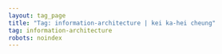 ```yaml
---
layout: tag_page
title: "Tag: information-architecture | kei ka-hei cheung"
tag: information-architecture
robots: noindex
---
```

